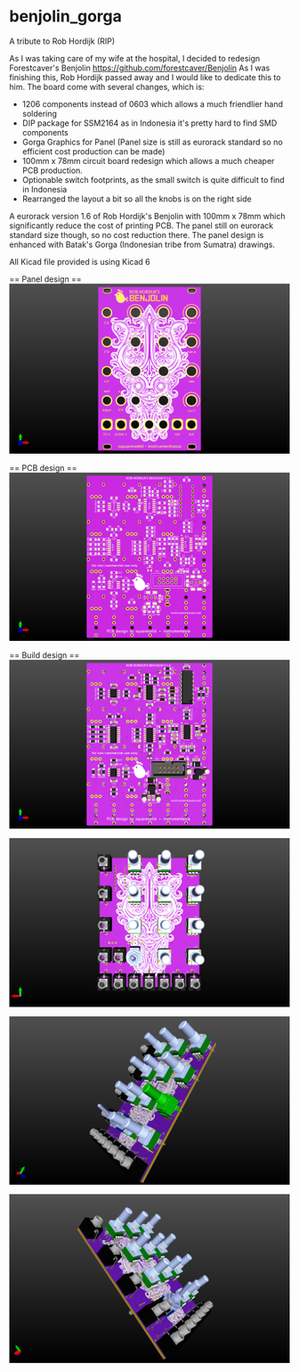 # benjolin_gorga
A tribute to Rob Hordijk (RIP)

As I was taking care of my wife at the hospital, I decided to redesign Forestcaver's Benjolin https://github.com/forestcaver/Benjolin
As I was finishing this, Rob Hordijk passed away and I would like to dedicate this to him.
The board come with several changes, which is: 
- 1206 components instead of 0603 which allows a much friendlier hand soldering
- DIP package for SSM2164 as in Indonesia it's pretty hard to find SMD components
- Gorga Graphics for Panel (Panel size is still as eurorack standard so no efficient cost production can be made)
- 100mm x 78mm circuit board redesign which allows a much cheaper PCB production.
- Optionable switch footprints, as the small switch is quite difficult to find in Indonesia
- Rearranged the layout a bit so all the knobs is on the right side

A eurorack version 1.6 of Rob Hordijk's Benjolin with 100mm x 78mm which significantly reduce the cost of printing PCB. The panel still on eurorack standard size though, so no cost reduction there. The panel design is enhanced with Batak's Gorga (Indonesian tribe from Sumatra) drawings.

All Kicad file provided is using Kicad 6

== Panel design ==
![alt text](https://github.com/squaresolid/benjolin_gorga/blob/main/benjolin3dpics/benjolin_1.6_panel.png?raw=true)


== PCB design ==
![alt text](https://github.com/squaresolid/benjolin_gorga/blob/main/benjolin3dpics/benjolin_1.6_front_pcb.png?raw=true)

== Build design ==
![alt text](https://github.com/squaresolid/benjolin_gorga/blob/main/benjolin3dpics/benjolin_1.6_back_full.png?raw=true)

![alt text](https://github.com/squaresolid/benjolin_gorga/blob/main/benjolin3dpics/benjolin_1.6_front_full.png?raw=true)

![alt text](https://github.com/squaresolid/benjolin_gorga/blob/main/benjolin3dpics/benjolin_1.6_front_side_full.png?raw=true)

![alt text](https://github.com/squaresolid/benjolin_gorga/blob/main/benjolin3dpics/benjolin_1.6_front_side_full2.png?raw=true)
